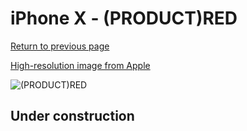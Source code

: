 # iPhone X - (PRODUCT)RED

[Return to previous page](/iphone_x)

[High-resolution image from Apple](https://store.storeimages.cdn-apple.com/8756/as-images.apple.com/is/MQT52?wid=4500&hei=4500&fmt=png)

<div style="width: 500px"><img src="/almost_uncompressed/MQT52.webp" alt="(PRODUCT)RED"></div>

## Under construction
